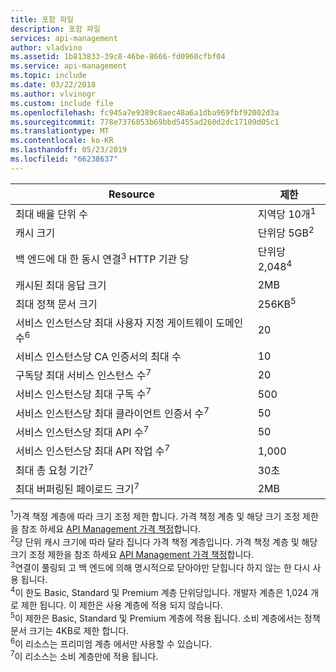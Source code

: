 ```yaml
---
title: 포함 파일
description: 포함 파일
services: api-management
author: vladvino
ms.assetid: 1b813833-39c8-46be-8666-fd0960cfbf04
ms.service: api-management
ms.topic: include
ms.date: 03/22/2018
ms.author: vlvinogr
ms.custom: include file
ms.openlocfilehash: fc945a7e9389c8aec48a6a1dba969fbf92002d3a
ms.sourcegitcommit: 778e7376853b69bbd5455ad260d2dc17109d05c1
ms.translationtype: MT
ms.contentlocale: ko-KR
ms.lasthandoff: 05/23/2019
ms.locfileid: "66238637"
---
```

| Resource | 제한 |
| --- | --- |
| 최대 배율 단위 수 | 지역당 10개<sup>1</sup> |
| 캐시 크기 | 단위당 5GB<sup>2</sup> |
| 백 엔드에 대 한 동시 연결<sup>3</sup> HTTP 기관 당 | 단위당 2,048<sup>4</sup> |
| 캐시된 최대 응답 크기 | 2MB |
| 최대 정책 문서 크기 | 256KB<sup>5</sup> | 
| 서비스 인스턴스당 최대 사용자 지정 게이트웨이 도메인 수<sup>6</sup> | 20 |
| 서비스 인스턴스당 CA 인증서의 최대 수 | 10 | 
| 구독당 최대 서비스 인스턴스 수<sup>7</sup> | 20 | 
| 서비스 인스턴스당 최대 구독 수<sup>7</sup> | 500 |
| 서비스 인스턴스당 최대 클라이언트 인증서 수<sup>7</sup> | 50 | 
| 서비스 인스턴스당 최대 API 수<sup>7</sup> | 50 | 
| 서비스 인스턴스당 최대 API 작업 수<sup>7</sup> | 1,000 | 
| 최대 총 요청 기간<sup>7</sup> | 30초 | 
| 최대 버퍼링된 페이로드 크기<sup>7</sup> | 2MB | 


<sup>1</sup>가격 책정 계층에 따라 크기 조정 제한 합니다. 가격 책정 계층 및 해당 크기 조정 제한을 참조 하세요 [API Management 가격 책정](https://azure.microsoft.com/pricing/details/api-management/)합니다.<br/>
<sup>2</sup>당 단위 캐시 크기에 따라 달라 집니다 가격 책정 계층입니다. 가격 책정 계층 및 해당 크기 조정 제한을 참조 하세요 [API Management 가격 책정](https://azure.microsoft.com/pricing/details/api-management/)합니다.<br/>
<sup>3</sup>연결이 풀링되 고 백 엔드에 의해 명시적으로 닫아야만 닫힙니다 하지 않는 한 다시 사용 됩니다.<br/>
<sup>4</sup>이 한도 Basic, Standard 및 Premium 계층 단위당입니다. 개발자 계층은 1,024 개로 제한 됩니다. 이 제한은 사용 계층에 적용 되지 않습니다.<br/> 
<sup>5</sup>이 제한은 Basic, Standard 및 Premium 계층에 적용 됩니다. 소비 계층에서는 정책 문서 크기는 4KB로 제한 합니다.<br/>
<sup>6</sup>이 리소스는 프리미엄 계층 에서만 사용할 수 있습니다.<br/>
<sup>7</sup>이 리소스는 소비 계층만에 적용 됩니다.<br/>



